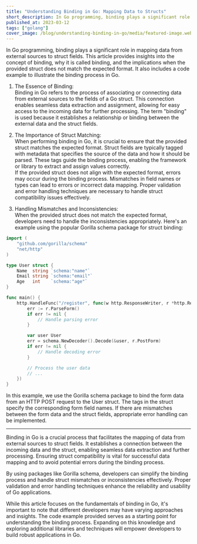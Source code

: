 ```yaml
---
title: "Understanding Binding in Go: Mapping Data to Structs"
short_description: In Go programming, binding plays a significant role in mapping data from external sources to struct fields
published_at: 2023-03-12
tags: ["golang"]
cover_image: /blog/understanding-binding-in-go/media/featured-image.webp
---
```


In Go programming, binding plays a significant role in mapping data from external sources to struct fields. This article provides insights into the concept of binding, why it is called binding, and the implications when the provided struct does not match the expected format. It also includes a code example to illustrate the binding process in Go.

1. The Essence of Binding:<br />
Binding in Go refers to the process of associating or connecting data from external sources to the fields of a Go struct. This connection enables seamless data extraction and assignment, allowing for easy access to the incoming data for further processing. The term "binding" is used because it establishes a relationship or binding between the external data and the struct fields.

2. The Importance of Struct Matching:<br />
When performing binding in Go, it is crucial to ensure that the provided struct matches the expected format. Struct fields are typically tagged with metadata that specifies the source of the data and how it should be parsed. These tags guide the binding process, enabling the framework or library to extract and assign values correctly.<br />
If the provided struct does not align with the expected format, errors may occur during the binding process. Mismatches in field names or types can lead to errors or incorrect data mapping. Proper validation and error handling techniques are necessary to handle struct compatibility issues effectively.

3. Handling Mismatches and Inconsistencies:<br />
When the provided struct does not match the expected format, developers need to handle the inconsistencies appropriately. Here's an example using the popular Gorilla schema package for struct binding:
```go
import (
	"github.com/gorilla/schema"
	"net/http"
)

type User struct {
	Name  string `schema:"name"`
	Email string `schema:"email"`
	Age   int    `schema:"age"`
}

func main() {
	http.HandleFunc("/register", func(w http.ResponseWriter, r *http.Request) {
		err := r.ParseForm()
		if err != nil {
			// Handle parsing error
		}

		var user User
		err = schema.NewDecoder().Decode(&user, r.PostForm)
		if err != nil {
			// Handle decoding error
		}

		// Process the user data
		// ...
	})
}
```
In this example, we use the Gorilla schema package to bind the form data from an HTTP POST request to the User struct. The tags in the struct specify the corresponding form field names. If there are mismatches between the form data and the struct fields, appropriate error handling can be implemented.

---

Binding in Go is a crucial process that facilitates the mapping of data from external sources to struct fields. It establishes a connection between the incoming data and the struct, enabling seamless data extraction and further processing. Ensuring struct compatibility is vital for successful data mapping and to avoid potential errors during the binding process.

By using packages like Gorilla schema, developers can simplify the binding process and handle struct mismatches or inconsistencies effectively. Proper validation and error handling techniques enhance the reliability and usability of Go applications.

While this article focuses on the fundamentals of binding in Go, it's important to note that different developers may have varying approaches and insights. The code example provided serves as a starting point for understanding the binding process. Expanding on this knowledge and exploring additional libraries and techniques will empower developers to build robust applications in Go.
